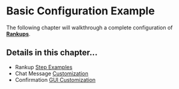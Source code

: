 # Basic Configuration Example

The following chapter will walkthrough a complete configuration of [**Rankups**](../Core-Files/Rankups-and-prestiges.md).

## Details in this chapter...
- Rankup [Step Examples](../Basic-Configuration-Example/Your-first-rank.md#first-example)
- Chat Message [Customization](../Basic-Configuration-Example/Wrong-message.mf)
- Confirmation [GUI Customization](../Basic-Configuration-Example/Confirmation-GUI.md)
